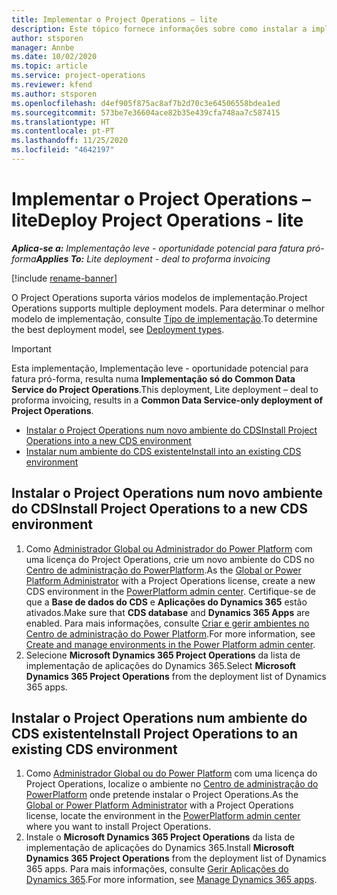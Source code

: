 ```yaml
---
title: Implementar o Project Operations – lite
description: Este tópico fornece informações sobre como instalar a implementação do Project Operations lite - oportunidade potencial para fatura pró-forma.
author: stsporen
manager: Annbe
ms.date: 10/02/2020
ms.topic: article
ms.service: project-operations
ms.reviewer: kfend
ms.author: stsporen
ms.openlocfilehash: d4ef905f875ac8af7b2d70c3e64506558bdea1ed
ms.sourcegitcommit: 573be7e36604ace82b35e439cfa748aa7c587415
ms.translationtype: HT
ms.contentlocale: pt-PT
ms.lasthandoff: 11/25/2020
ms.locfileid: "4642197"
---
```

# <a name="deploy-project-operations---lite"></a><span data-ttu-id="b39ba-103">Implementar o Project Operations – lite</span><span class="sxs-lookup"><span data-stu-id="b39ba-103">Deploy Project Operations - lite</span></span>

<span data-ttu-id="b39ba-104">_**Aplica-se a:** Implementação leve - oportunidade potencial para fatura pró-forma_</span><span class="sxs-lookup"><span data-stu-id="b39ba-104">_**Applies To:** Lite deployment - deal to proforma invoicing_</span></span>

[!include [rename-banner](~/includes/cc-data-platform-banner.md)]

<span data-ttu-id="b39ba-105">O Project Operations suporta vários modelos de implementação.</span><span class="sxs-lookup"><span data-stu-id="b39ba-105">Project Operations supports multiple deployment models.</span></span> <span data-ttu-id="b39ba-106">Para determinar o melhor modelo de implementação, consulte [Tipo de implementação](determine-deployment-type.md).</span><span class="sxs-lookup"><span data-stu-id="b39ba-106">To determine the best deployment model, see [Deployment types](determine-deployment-type.md).</span></span>


> [!IMPORTANT]
> <span data-ttu-id="b39ba-107">Esta implementação, Implementação leve - oportunidade potencial para fatura pró-forma, resulta numa **Implementação só do Common Data Service do Project Operations**.</span><span class="sxs-lookup"><span data-stu-id="b39ba-107">This deployment, Lite deployment – deal to proforma invoicing, results in a **Common Data Service-only deployment of Project Operations**.</span></span>

- [<span data-ttu-id="b39ba-108">Instalar o Project Operations num novo ambiente do CDS</span><span class="sxs-lookup"><span data-stu-id="b39ba-108">Install Project Operations into a new CDS environment</span></span>](#new)
- [<span data-ttu-id="b39ba-109">Instalar num ambiente do CDS existente</span><span class="sxs-lookup"><span data-stu-id="b39ba-109">Install into an existing CDS environment</span></span>](#existing)



## <a name="install-project-operations-to-a-new-cds-environment"></a><a name="new"></a><span data-ttu-id="b39ba-110">Instalar o Project Operations num novo ambiente do CDS</span><span class="sxs-lookup"><span data-stu-id="b39ba-110">Install Project Operations to a new CDS environment</span></span>

1. <span data-ttu-id="b39ba-111">Como [Administrador Global ou Administrador do Power Platform](https://docs.microsoft.com/power-platform/admin/global-service-administrators-can-administer-without-license) com uma licença do Project Operations, crie um novo ambiente do CDS no [Centro de administração do PowerPlatform](https://admin.powerplatform.com).</span><span class="sxs-lookup"><span data-stu-id="b39ba-111">As the [Global or Power Platform Administrator](https://docs.microsoft.com/power-platform/admin/global-service-administrators-can-administer-without-license) with a Project Operations license, create a new CDS environment in the [PowerPlatform admin center](https://admin.powerplatform.com).</span></span> <span data-ttu-id="b39ba-112">Certifique-se de que a **Base de dados do CDS** e **Aplicações do Dynamics 365** estão ativados.</span><span class="sxs-lookup"><span data-stu-id="b39ba-112">Make sure that **CDS database** and **Dynamics 365 Apps** are enabled.</span></span> <span data-ttu-id="b39ba-113">Para mais informações, consulte [Criar e gerir ambientes no Centro de administração do Power Platform](https://docs.microsoft.com/power-platform/admin/create-environment#create-an-environment-in-the-power-platform-admin-center).</span><span class="sxs-lookup"><span data-stu-id="b39ba-113">For more information, see [Create and manage environments in the Power Platform admin center](https://docs.microsoft.com/power-platform/admin/create-environment#create-an-environment-in-the-power-platform-admin-center).</span></span>
2. <span data-ttu-id="b39ba-114">Selecione **Microsoft Dynamics 365 Project Operations** da lista de implementação de aplicações do Dynamics 365.</span><span class="sxs-lookup"><span data-stu-id="b39ba-114">Select **Microsoft Dynamics 365 Project Operations** from the deployment list of Dynamics 365 apps.</span></span>


## <a name="install-project-operations-to-an-existing-cds-environment"></a><a name="existing"></a><span data-ttu-id="b39ba-115">Instalar o Project Operations num ambiente do CDS existente</span><span class="sxs-lookup"><span data-stu-id="b39ba-115">Install Project Operations to an existing CDS environment</span></span>

1. <span data-ttu-id="b39ba-116">Como [Administrador Global ou do Power Platform](https://docs.microsoft.com/power-platform/admin/global-service-administrators-can-administer-without-license) com uma licença do Project Operations, localize o ambiente no [Centro de administração do PowerPlatform](https://admin.powerplatform.com) onde pretende instalar o Project Operations.</span><span class="sxs-lookup"><span data-stu-id="b39ba-116">As the [Global or Power Platform Administrator](https://docs.microsoft.com/power-platform/admin/global-service-administrators-can-administer-without-license) with a Project Operations license, locate the environment in the [PowerPlatform admin center](https://admin.powerplatform.com) where you want to install Project Operations.</span></span>
2. <span data-ttu-id="b39ba-117">Instale o **Microsoft Dynamics 365 Project Operations** da lista de implementação de aplicações do Dynamics 365.</span><span class="sxs-lookup"><span data-stu-id="b39ba-117">Install **Microsoft Dynamics 365 Project Operations** from the deployment list of Dynamics 365 apps.</span></span> <span data-ttu-id="b39ba-118">Para mais informações, consulte [Gerir Aplicações do Dynamics 365](https://docs.microsoft.com/power-platform/admin/manage-apps).</span><span class="sxs-lookup"><span data-stu-id="b39ba-118">For more information, see [Manage Dynamics 365 apps](https://docs.microsoft.com/power-platform/admin/manage-apps).</span></span>


